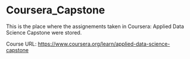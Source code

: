 # Coursera_Capstone
This is the place where the assignements taken in Coursera: Applied Data Science Capstone were stored.

Course URL: https://www.coursera.org/learn/applied-data-science-capstone

